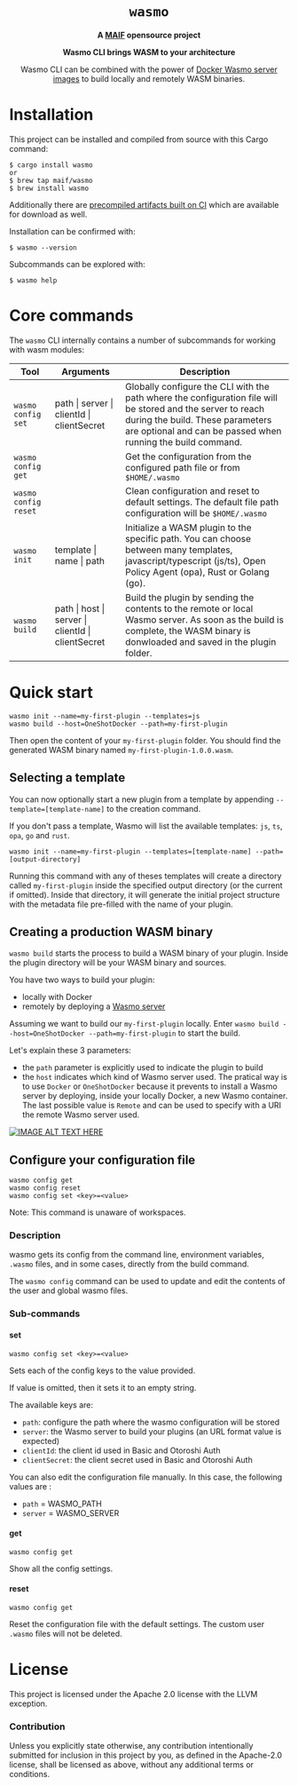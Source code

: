 <div align="center">
  <h1><code>wasmo</code></h1>

<strong>A <a href="https://github.com/MAIF/">MAIF</a> opensource project</strong>

  <p>
    <strong>Wasmo CLI brings WASM to your architecture</strong>
  </p>

  <p>
  Wasmo CLI can be combined with the power of <a href="https://hub.docker.com/r/maif/wasmo">Docker Wasmo server images</a> to build locally and remotely WASM binaries.
  </p>
</div>


# Installation

This project can be installed and compiled from source with this Cargo command:

```
$ cargo install wasmo
or
$ brew tap maif/wasmo
$ brew install wasmo
```

Additionally there are [precompiled artifacts built on CI][artifacts] which are
available for download as well.

[artifacts]: https://github.com/MAIF/wasmo/releases

Installation can be confirmed with:

```
$ wasmo --version
```

Subcommands can be explored with:

```
$ wasmo help
```

# Core commands

The `wasmo` CLI internally contains a number of subcommands for working
with wasm modules:

| Tool                        | Arguments | Description                                                   |
| ---------------------------- | -- | ------------------------------------------------------------- |
| `wasmo config set`            | path &#124; server &#124; clientId &#124; clientSecret | Globally configure the CLI with the path where the configuration file will be stored and the server to reach during the build. These parameters are optional and can be passed when running the build command.  |
| `wasmo config get`         |    | Get the configuration from the configured path file or from `$HOME/.wasmo` |
| `wasmo config reset`        |     | Clean configuration and reset to default settings. The default file path configuration will be `$HOME/.wasmo`                                   ||
| `wasmo init`             | template &#124; name &#124; path | Initialize a WASM plugin to the specific path. You can choose between many templates, javascript/typescript (js/ts), Open Policy Agent (opa), Rust or Golang (go). |
| `wasmo build`             | path &#124; host &#124; server &#124; clientId &#124; clientSecret | Build the plugin  by sending the contents to the remote or local Wasmo server. As soon as the build is complete, the WASM binary is donwloaded and saved in the plugin folder. |

# Quick start

``` 
wasmo init --name=my-first-plugin --templates=js
wasmo build --host=OneShotDocker --path=my-first-plugin
```

Then open the content of your `my-first-plugin` folder. You should find the generated WASM binary named `my-first-plugin-1.0.0.wasm`.

## Selecting a template

You can now optionally start a new plugin from a template by appending `--template=[template-name]` to the creation command.

If you don't pass a template, Wasmo will list the available templates: `js`, `ts`, `opa`, `go` and `rust`.

```
wasmo init --name=my-first-plugin --templates=[template-name] --path=[output-directory]
```

Running this command with any of theses templates will create a directory called `my-first-plugin` inside the specified output directory (or the current if omitted). Inside that directory, it will generate the initial project structure with the metadata file pre-filled with the name of your plugin.

## Creating a production WASM binary

`wasmo build` starts the process to build a WASM binary of your plugin. Inside the plugin directory will be your WASM binary and sources.

You have two ways to build your plugin:
  - locally with Docker
  - remotely by deploying a [Wasmo server][wasmoserver]

[wasmoserver]: https://github.com/MAIF/wasmo

Assuming we want to build our `my-first-plugin` locally. Enter `wasmo build --host=OneShotDocker --path=my-first-plugin` to start the build. 

Let's explain these 3 parameters:
  - the `path` parameter is explicitly used to indicate the plugin to build
  - the `host` indicates which kind of Wasmo server used. The pratical way is to use `Docker` or `OneShotDocker` because it prevents to install a Wasmo server by deploying, inside your locally Docker, a new Wasmo container. The last possible value is `Remote` and can be used to specify with a URI the remote Wasmo server used.

[![IMAGE ALT TEXT HERE](https://img.youtube.com/vi/NdbQR6vQ5Sk/0.jpg)](https://www.youtube.com/watch?v=NdbQR6vQ5Sk)

## Configure your configuration file

```
wasmo config get
wasmo config reset
wasmo config set <key>=<value>
```
Note: This command is unaware of workspaces.

### Description

wasmo gets its config from the command line, environment variables, `.wasmo` files, and in some cases, directly from the build command.

The `wasmo config` command can be used to update and edit the contents of the user and global wasmo files.

### Sub-commands

#### set

```
wasmo config set <key>=<value>
```

Sets each of the config keys to the value provided.

If value is omitted, then it sets it to an empty string.

The available keys are: 
  - `path`: configure the path where the wasmo configuration will be stored
  - `server`: the Wasmo server to build your plugins (an URL format value is expected)
  - `clientId`: the client id used in Basic and Otoroshi Auth
  - `clientSecret`: the client secret used in Basic and Otoroshi Auth

You can also edit the configuration file manually. In this case, the following values are :
  - `path` = WASMO_PATH
  - `server` = WASMO_SERVER

#### get 

```
wasmo config get
```

Show all the config settings.


#### reset

```
wasmo config get
```

Reset the configuration file with the default settings. The custom user `.wasmo` files will not be deleted.

# License

This project is licensed under the Apache 2.0 license with the LLVM exception.

### Contribution

Unless you explicitly state otherwise, any contribution intentionally submitted
for inclusion in this project by you, as defined in the Apache-2.0 license,
shall be licensed as above, without any additional terms or conditions.